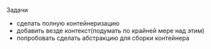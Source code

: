 Задачи
- сделать полную контейнеризацию
- добавить везде контекст(подумать по крайней мере над этим)
- попробовать сделать абстракцию для сборки контейнера